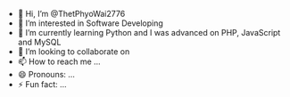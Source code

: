 - 👋 Hi, I’m @ThetPhyoWai2776
- 👀 I’m interested in Software Developing
- 🌱 I’m currently learning Python and I was advanced on PHP, JavaScript and MySQL
- 💞️ I’m looking to collaborate on 
- 📫 How to reach me ...
- 😄 Pronouns: ...
- ⚡ Fun fact: ...

<!---
ThetPhyoWai2776/ThetPhyoWai2776 is a ✨ special ✨ repository because its `README.md` (this file) appears on your GitHub profile.
You can click the Preview link to take a look at your changes.
--->
